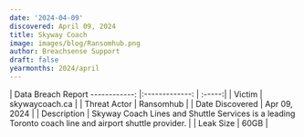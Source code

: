 ```yaml
---
date: '2024-04-09'
discovered: April 09, 2024
title: Skyway Coach
image: images/blog/Ransomhub.png
author: Breachsense Support
draft: false
yearmonths: 2024/april
---
```



| Data Breach Report
------------:     |:-------------:    | :-----:|
| Victim      | skywaycoach.ca      | 
| Threat Actor      | Ransomhub      | 
| Date Discovered      | Apr 09, 2024      | 
| Description      | Skyway Coach Lines and Shuttle Services is a leading Toronto coach line and airport shuttle provider.      | 
| Leak Size      | 60GB      | 

